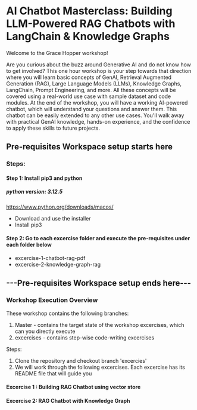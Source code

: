 # AI Chatbot Masterclass: Building LLM-Powered RAG Chatbots with LangChain & Knowledge Graphs
Welcome to the Grace Hopper workshop!

Are you curious about the buzz around Generative AI and do not know how to get involved?
This one hour workshop is your step towards that direction where you will learn basic concepts of GenAI, Retrieval Augmented Generation (RAG), Large Language Models (LLMs), Knowledge Graphs, LangChain, Prompt Engineering, and more. All these concepts will be covered using a real-world use case with sample dataset and code modules.
At the end of the workshop, you will have a working AI-powered chatbot, which will understand your questions and answer them. This chatbot can be easily extended to any other use cases. You'll walk away with practical GenAI knowledge, hands-on experience, and the confidence to apply these skills to future projects.

## Pre-requisites Workspace setup starts here

### Steps:
#### Step 1: Install pip3 and python

##### python version: 3.12.5 
https://www.python.org/downloads/macos/
- Download and use the installer 
- Install pip3

#### Step 2: Go to each excercise folder and **execute the pre-requisites under each folder below**
-   excercise-1-chatbot-rag-pdf
-   excercise-2-knowledge-graph-rag

## ---Pre-requisites Workspace setup ends here---

### Workshop Execution Overview 
These workshop contains the following branches: 
1. Master - contains the target state of the workshop excercises, which can you directly execute 
2. excercises - contains step-wise code-writing excercises 

Steps: 
1. Clone the repository and checkout branch 'excercies'
2. We will work through the following excercises. Each excercise has its README file that will guide you
#### Excercise 1 : Building RAG Chatbot using vector store  
#### Excercise 2: RAG Chatbot with Knowledge Graph



